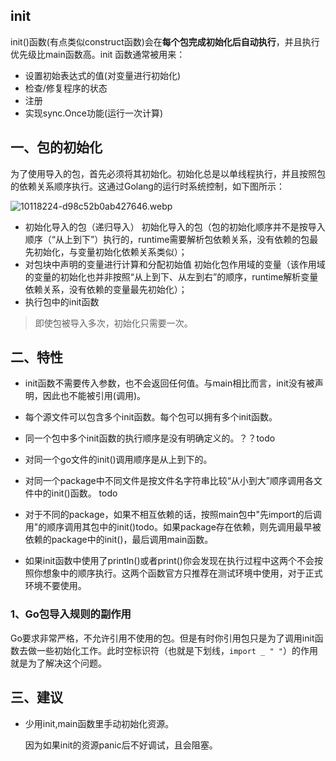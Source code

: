 ## init

init()函数(有点类似construct函数)会在**每个包完成初始化后自动执行**，并且执行优先级比main函数高。init 函数通常被用来：
* 设置初始表达式的值(对变量进行初始化)
* 检查/修复程序的状态
* 注册
* 实现sync.Once功能(运行一次计算)

## 一、包的初始化
为了使用导入的包，首先必须将其初始化。初始化总是以单线程执行，并且按照包的依赖关系顺序执行。这通过Golang的运行时系统控制，如下图所示：

![10118224-d98c52b0ab427646.webp](https://pic.imgdb.cn/item/622f53655baa1a80abe79dfa.png)

* 初始化导入的包（递归导入）
    初始化导入的包（包的初始化顺序并不是按导入顺序（“从上到下”）执行的，runtime需要解析包依赖关系，没有依赖的包最先初始化，与变量初始化依赖关系类似）；
* 对包块中声明的变量进行计算和分配初始值
    初始化包作用域的变量（该作用域的变量的初始化也并非按照“从上到下、从左到右”的顺序，runtime解析变量依赖关系，没有依赖的变量最先初始化）；
* 执行包中的init函数

> 即使包被导入多次，初始化只需要一次。

## 二、特性
* init函数不需要传入参数，也不会返回任何值。与main相比而言，init没有被声明，因此也不能被引用(调用)。
* 每个源文件可以包含多个init函数。每个包可以拥有多个init函数。
* 同一个包中多个init函数的执行顺序是没有明确定义的。？？todo
* 对同一个go文件的init()调用顺序是从上到下的。
* 对同一个package中不同文件是按文件名字符串比较“从小到大”顺序调用各文件中的init()函数。 todo
* 对于不同的package，如果不相互依赖的话，按照main包中"先import的后调用"的顺序调用其包中的init()todo。如果package存在依赖，则先调用最早被依赖的package中的init()，最后调用main函数。

* 如果init函数中使用了println()或者print()你会发现在执行过程中这两个不会按照你想象中的顺序执行。这两个函数官方只推荐在测试环境中使用，对于正式环境不要使用。

### 1、Go包导入规则的副作用
Go要求非常严格，不允许引用不使用的包。但是有时你引用包只是为了调用init函数去做一些初始化工作。此时空标识符（也就是下划线，`import _ " "`）的作用就是为了解决这个问题。

## 三、建议

- 少用init,main函数里手动初始化资源。

  因为如果init的资源panic后不好调试，且会阻塞。

 